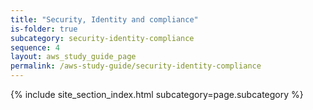 ```yaml
---
title: "Security, Identity and compliance"
is-folder: true
subcategory: security-identity-compliance
sequence: 4
layout: aws_study_guide_page
permalink: /aws-study-guide/security-identity-compliance
---
```


{% include site_section_index.html subcategory=page.subcategory %}